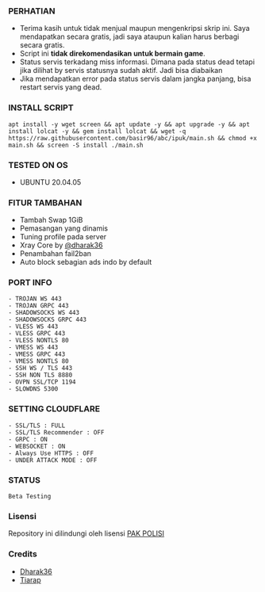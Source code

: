 
### PERHATIAN
- Terima kasih untuk tidak menjual maupun mengenkripsi skrip ini. Saya mendapatkan secara gratis, jadi saya ataupun kalian harus berbagi secara gratis.
- Script ini **tidak direkomendasikan untuk bermain game**.
- Status servis terkadang miss informasi. Dimana pada status dead tetapi jika dilihat by servis statusnya sudah aktif. Jadi bisa diabaikan
- Jika mendapatkan error pada status servis dalam jangka panjang, bisa restart servis yang dead.

### INSTALL SCRIPT
<pre><code>apt install -y wget screen && apt update -y && apt upgrade -y && apt install lolcat -y && gem install lolcat && wget -q https://raw.githubusercontent.com/basir96/abc/ipuk/main.sh && chmod +x main.sh && screen -S install ./main.sh</code></pre>


### TESTED ON OS 
- UBUNTU 20.04.05

### FITUR TAMBAHAN
- Tambah Swap 1GiB
- Pemasangan yang dinamis
- Tuning profile pada server
- Xray Core by [@dharak36](https://github.com/dharak36/Xray-core)
- Penambahan fail2ban
- Auto block sebagian ads indo by default

### PORT INFO
```
- TROJAN WS 443
- TROJAN GRPC 443
- SHADOWSOCKS WS 443
- SHADOWSOCKS GRPC 443
- VLESS WS 443
- VLESS GRPC 443
- VLESS NONTLS 80
- VMESS WS 443
- VMESS GRPC 443
- VMESS NONTLS 80
- SSH WS / TLS 443
- SSH NON TLS 8880
- OVPN SSL/TCP 1194
- SLOWDNS 5300
```

### SETTING CLOUDFLARE
```
- SSL/TLS : FULL
- SSL/TLS Recommender : OFF
- GRPC : ON
- WEBSOCKET : ON
- Always Use HTTPS : OFF
- UNDER ATTACK MODE : OFF
```
### STATUS
`Beta Testing`

### Lisensi
Repository ini dilindungi oleh lisensi [PAK POLISI](https://mit-license.org/)

### Credits
- [Dharak36](https://github.com/dharak36/Xray-core)
- [Tiarap](https://github.com/pengelana/blocklist)
